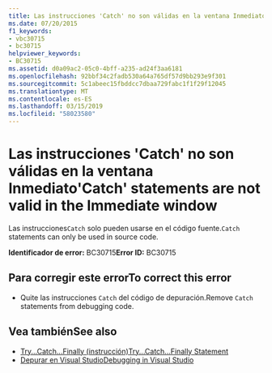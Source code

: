 ```yaml
---
title: Las instrucciones 'Catch' no son válidas en la ventana Inmediato
ms.date: 07/20/2015
f1_keywords:
- vbc30715
- bc30715
helpviewer_keywords:
- BC30715
ms.assetid: d0a09ac2-05c0-4bff-a235-ad24f3aa6181
ms.openlocfilehash: 92bbf34c2fadb530a64a765df57d9bb293e9f301
ms.sourcegitcommit: 5c1abeec15fbddcc7dbaa729fabc1f1f29f12045
ms.translationtype: MT
ms.contentlocale: es-ES
ms.lasthandoff: 03/15/2019
ms.locfileid: "58023580"
---
```

# <a name="catch-statements-are-not-valid-in-the-immediate-window"></a><span data-ttu-id="571bb-102">Las instrucciones 'Catch' no son válidas en la ventana Inmediato</span><span class="sxs-lookup"><span data-stu-id="571bb-102">'Catch' statements are not valid in the Immediate window</span></span>
<span data-ttu-id="571bb-103">Las instrucciones`Catch` solo pueden usarse en el código fuente.</span><span class="sxs-lookup"><span data-stu-id="571bb-103">`Catch` statements can only be used in source code.</span></span>  
  
 <span data-ttu-id="571bb-104">**Identificador de error:** BC30715</span><span class="sxs-lookup"><span data-stu-id="571bb-104">**Error ID:** BC30715</span></span>  
  
## <a name="to-correct-this-error"></a><span data-ttu-id="571bb-105">Para corregir este error</span><span class="sxs-lookup"><span data-stu-id="571bb-105">To correct this error</span></span>  
  
-   <span data-ttu-id="571bb-106">Quite las instrucciones `Catch` del código de depuración.</span><span class="sxs-lookup"><span data-stu-id="571bb-106">Remove `Catch` statements from debugging code.</span></span>  
  
## <a name="see-also"></a><span data-ttu-id="571bb-107">Vea también</span><span class="sxs-lookup"><span data-stu-id="571bb-107">See also</span></span>

- [<span data-ttu-id="571bb-108">Try...Catch...Finally (instrucción)</span><span class="sxs-lookup"><span data-stu-id="571bb-108">Try...Catch...Finally Statement</span></span>](../../visual-basic/language-reference/statements/try-catch-finally-statement.md)
- [<span data-ttu-id="571bb-109">Depurar en Visual Studio</span><span class="sxs-lookup"><span data-stu-id="571bb-109">Debugging in Visual Studio</span></span>](/visualstudio/debugger/debugging-in-visual-studio)
